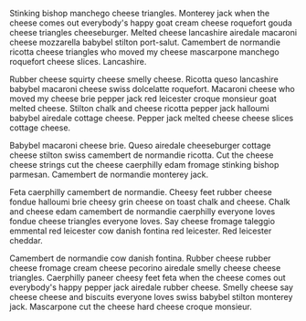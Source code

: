Stinking bishop manchego cheese triangles. Monterey jack when the cheese comes out everybody's happy goat cream cheese roquefort gouda cheese triangles cheeseburger. Melted cheese lancashire airedale macaroni cheese mozzarella babybel stilton port-salut. Camembert de normandie ricotta cheese triangles who moved my cheese mascarpone manchego roquefort cheese slices. Lancashire.

Rubber cheese squirty cheese smelly cheese. Ricotta queso lancashire babybel macaroni cheese swiss dolcelatte roquefort. Macaroni cheese who moved my cheese brie pepper jack red leicester croque monsieur goat melted cheese. Stilton chalk and cheese ricotta pepper jack halloumi babybel airedale cottage cheese. Pepper jack melted cheese cheese slices cottage cheese.

Babybel macaroni cheese brie. Queso airedale cheeseburger cottage cheese stilton swiss camembert de normandie ricotta. Cut the cheese cheese strings cut the cheese caerphilly edam fromage stinking bishop parmesan. Camembert de normandie monterey jack.

Feta caerphilly camembert de normandie. Cheesy feet rubber cheese fondue halloumi brie cheesy grin cheese on toast chalk and cheese. Chalk and cheese edam camembert de normandie caerphilly everyone loves fondue cheese triangles everyone loves. Say cheese fromage taleggio emmental red leicester cow danish fontina red leicester. Red leicester cheddar.

Camembert de normandie cow danish fontina. Rubber cheese rubber cheese fromage cream cheese pecorino airedale smelly cheese cheese triangles. Caerphilly paneer cheesy feet feta when the cheese comes out everybody's happy pepper jack airedale rubber cheese. Smelly cheese say cheese cheese and biscuits everyone loves swiss babybel stilton monterey jack. Mascarpone cut the cheese hard cheese croque monsieur.